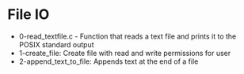# File IO

- 0-read_textfile.c - Function that reads a text file and prints it to the POSIX standard output
- 1-create_file: Create file with read and write permissions for user
- 2-append_text_to_file: Appends text at the end of a file
